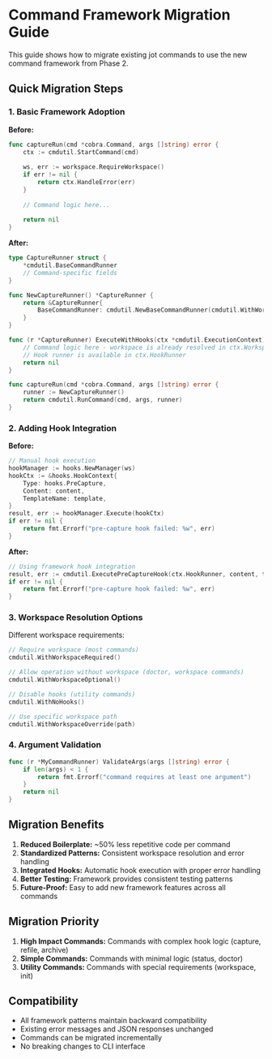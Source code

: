 # Command Framework Migration Guide

This guide shows how to migrate existing jot commands to use the new command framework from Phase 2.

## Quick Migration Steps

### 1. Basic Framework Adoption

**Before:**
```go
func captureRun(cmd *cobra.Command, args []string) error {
    ctx := cmdutil.StartCommand(cmd)
    
    ws, err := workspace.RequireWorkspace()
    if err != nil {
        return ctx.HandleError(err)
    }
    
    // Command logic here...
    
    return nil
}
```

**After:**
```go
type CaptureRunner struct {
    *cmdutil.BaseCommandRunner
    // Command-specific fields
}

func NewCaptureRunner() *CaptureRunner {
    return &CaptureRunner{
        BaseCommandRunner: cmdutil.NewBaseCommandRunner(cmdutil.WithWorkspaceRequired()),
    }
}

func (r *CaptureRunner) ExecuteWithHooks(ctx *cmdutil.ExecutionContext) error {
    // Command logic here - workspace is already resolved in ctx.Workspace
    // Hook runner is available in ctx.HookRunner
    return nil
}

func captureRun(cmd *cobra.Command, args []string) error {
    runner := NewCaptureRunner()
    return cmdutil.RunCommand(cmd, args, runner)
}
```

### 2. Adding Hook Integration

**Before:**
```go
// Manual hook execution
hookManager := hooks.NewManager(ws)
hookCtx := &hooks.HookContext{
    Type: hooks.PreCapture,
    Content: content,
    TemplateName: template,
}
result, err := hookManager.Execute(hookCtx)
if err != nil {
    return fmt.Errorf("pre-capture hook failed: %w", err)
}
```

**After:**
```go
// Using framework hook integration
result, err := cmdutil.ExecutePreCaptureHook(ctx.HookRunner, content, template)
if err != nil {
    return fmt.Errorf("pre-capture hook failed: %w", err)
}
```

### 3. Workspace Resolution Options

Different workspace requirements:

```go
// Require workspace (most commands)
cmdutil.WithWorkspaceRequired()

// Allow operation without workspace (doctor, workspace commands)
cmdutil.WithWorkspaceOptional()

// Disable hooks (utility commands)
cmdutil.WithNoHooks()

// Use specific workspace path
cmdutil.WithWorkspaceOverride(path)
```

### 4. Argument Validation

```go
func (r *MyCommandRunner) ValidateArgs(args []string) error {
    if len(args) < 1 {
        return fmt.Errorf("command requires at least one argument")
    }
    return nil
}
```

## Migration Benefits

1. **Reduced Boilerplate:** ~50% less repetitive code per command
2. **Standardized Patterns:** Consistent workspace resolution and error handling
3. **Integrated Hooks:** Automatic hook execution with proper error handling
4. **Better Testing:** Framework provides consistent testing patterns
5. **Future-Proof:** Easy to add new framework features across all commands

## Migration Priority

1. **High Impact Commands:** Commands with complex hook logic (capture, refile, archive)
2. **Simple Commands:** Commands with minimal logic (status, doctor)
3. **Utility Commands:** Commands with special requirements (workspace, init)

## Compatibility

- All framework patterns maintain backward compatibility
- Existing error messages and JSON responses unchanged
- Commands can be migrated incrementally
- No breaking changes to CLI interface
